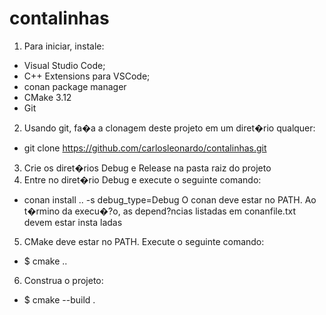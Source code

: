 # contalinhas

1) Para iniciar, instale:
- Visual Studio Code;
- C++ Extensions para VSCode;
- conan package manager
- CMake 3.12
- Git

2) Usando git, fa�a a clonagem deste projeto em um diret�rio qualquer:
- git clone https://github.com/carlosleonardo/contalinhas.git

3) Crie os diret�rios Debug e Release na pasta raiz do projeto
4) Entre no diret�rio Debug e execute o seguinte comando:
- conan install .. -s debug_type=Debug
O conan deve estar no PATH. Ao t�rmino da execu�?o, as depend?ncias listadas em conanfile.txt devem estar insta
ladas
5) CMake deve estar no PATH. Execute o seguinte comando:
- $ cmake ..
6) Construa o projeto:
- $ cmake --build .

